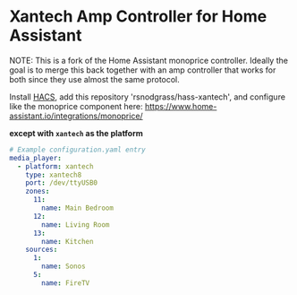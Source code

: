 # Xantech Amp Controller for Home Assistant

NOTE: This is a fork of the Home Assistant monoprice controller. Ideally the goal
is to merge this back together with an amp controller that works for both since
they use almost the same protocol.

Install [HACS](https://hacs.xyz/), add this repository 'rsnodgrass/hass-xantech', and configure like the monoprice component here:
https://www.home-assistant.io/integrations/monoprice/

**except with `xantech` as the platform**

```yaml
# Example configuration.yaml entry
media_player:
  - platform: xantech
    type: xantech8
    port: /dev/ttyUSB0
    zones:
      11:
        name: Main Bedroom
      12:
        name: Living Room
      13:
        name: Kitchen
    sources:
      1:
        name: Sonos
      5:
        name: FireTV
```

